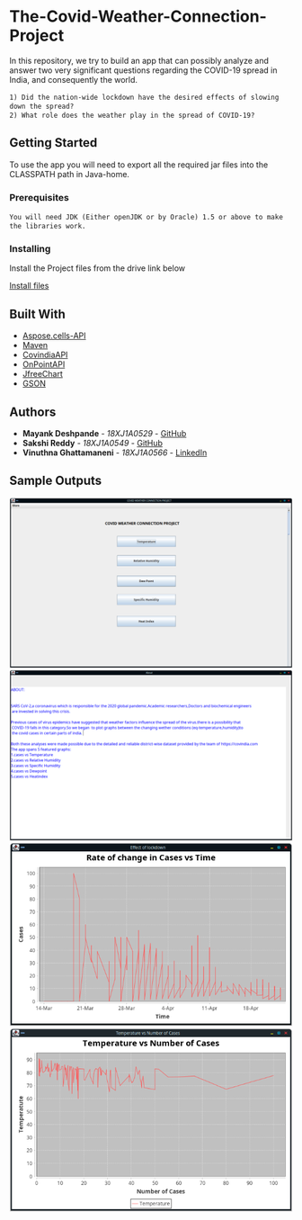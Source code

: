 # The-Covid-Weather-Connection-Project

In this repository, we try to build an app that can possibly analyze and answer two very significant questions regarding the COVID-19 spread in India, and consequently the world.
```
1) Did the nation-wide lockdown have the desired effects of slowing down the spread?
2) What role does the weather play in the spread of COVID-19?
```

## Getting Started

To use the app you will need to export all the required jar files into the CLASSPATH path in Java-home.

### Prerequisites
```
You will need JDK (Either openJDK or by Oracle) 1.5 or above to make the libraries work.
```
### Installing

Install the Project files from the drive link below

[Install files](https://drive.google.com/open?id=1mc-ZumjKQjCIjH3BLAGhomzfBSCqJjwG)

## Built With

* [Aspose.cells-API](https://github.com/aspose-cells/Aspose.Cells-for-Java) 
* [Maven](https://maven.apache.org/) 
* [CovindiaAPI](https://v1.api.covindia.com/covindia-raw-data)
* [OnPointAPI](https://api.weathersource.com/)
* [JfreeChart](http://www.jfree.org/)
* [GSON](https://github.com/google/gson)

## Authors

* **Mayank Deshpande** - *18XJ1A0529* - [GitHub](https://github.com/mayank-pq2q4)
* **Sakshi Reddy** - *18XJ1A0549* - [GitHub](https://github.com/SakshiReddy)
* **Vinuthna Ghattamaneni** - *18XJ1A0566* - [LinkedIn](https://github.com/404)

## Sample Outputs
![Image of Homescreen](https://raw.githubusercontent.com/mayank-pq2q4/The-Covid-Weather-Connection-Project/master/Pics/Screenshot_20200509_140643.png)
![Image of Aboutscreen](https://raw.githubusercontent.com/mayank-pq2q4/The-Covid-Weather-Connection-Project/master/Pics/abt.png)
![Image of Lockdown](https://raw.githubusercontent.com/mayank-pq2q4/The-Covid-Weather-Connection-Project/master/Pics/lkdn.png)
![Image of Temperature](https://raw.githubusercontent.com/mayank-pq2q4/The-Covid-Weather-Connection-Project/master/Pics/temp.png)


